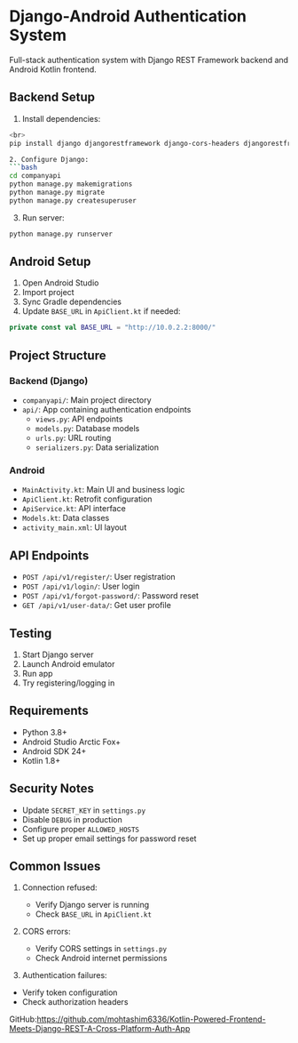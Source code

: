# Django-Android Authentication System

Full-stack authentication system with Django REST Framework backend and Android Kotlin frontend.

## Backend Setup

1. Install dependencies:
```bash
<br>
pip install django djangorestframework django-cors-headers djangorestframework-simplejwt

2. Configure Django:
```bash
cd companyapi
python manage.py makemigrations
python manage.py migrate
python manage.py createsuperuser
```

3. Run server:
```bash
python manage.py runserver
```

## Android Setup

1. Open Android Studio
2. Import project
3. Sync Gradle dependencies
4. Update `BASE_URL` in `ApiClient.kt` if needed:
```kotlin
private const val BASE_URL = "http://10.0.2.2:8000/"
```

## Project Structure

### Backend (Django)
- `companyapi/`: Main project directory
- `api/`: App containing authentication endpoints
  - `views.py`: API endpoints
  - `models.py`: Database models
  - `urls.py`: URL routing
  - `serializers.py`: Data serialization

### Android
- `MainActivity.kt`: Main UI and business logic
- `ApiClient.kt`: Retrofit configuration
- `ApiService.kt`: API interface
- `Models.kt`: Data classes
- `activity_main.xml`: UI layout

## API Endpoints

- `POST /api/v1/register/`: User registration
- `POST /api/v1/login/`: User login
- `POST /api/v1/forgot-password/`: Password reset
- `GET /api/v1/user-data/`: Get user profile

## Testing

1. Start Django server
2. Launch Android emulator
3. Run app
4. Try registering/logging in

## Requirements

- Python 3.8+
- Android Studio Arctic Fox+
- Android SDK 24+
- Kotlin 1.8+

## Security Notes

- Update `SECRET_KEY` in `settings.py`
- Disable `DEBUG` in production
- Configure proper `ALLOWED_HOSTS`
- Set up proper email settings for password reset

## Common Issues

1. Connection refused:
   - Verify Django server is running
   - Check `BASE_URL` in `ApiClient.kt`

2. CORS errors:
   - Verify CORS settings in `settings.py`
   - Check Android internet permissions

3. Authentication failures:
- Verify token configuration
- Check authorization headers

GitHub:https://github.com/mohtashim6336/Kotlin-Powered-Frontend-Meets-Django-REST-A-Cross-Platform-Auth-App
